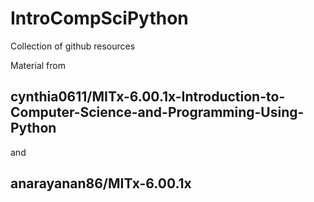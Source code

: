 # IntroCompSciPython
Collection of github resources

Material from 

## cynthia0611/MITx-6.00.1x-Introduction-to-Computer-Science-and-Programming-Using-Python

and

## anarayanan86/MITx-6.00.1x

